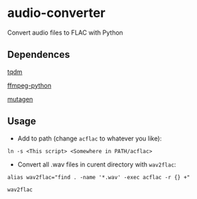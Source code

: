 # audio-converter
Convert audio files to FLAC with Python

## Dependences

[tqdm](https://github.com/tqdm/tqdm)

[ffmpeg-python](https://github.com/kkroening/ffmpeg-python)

[mutagen](https://github.com/quodlibet/mutagen)

## Usage
 - Add to path (change `acflac` to whatever you like):

`ln -s <This script> <Somewhere in PATH/acflac>`


 - Convert all .wav files in curent directory with `wav2flac`:

`alias wav2flac="find . -name '*.wav' -exec acflac -r {} +"`

`wav2flac`
